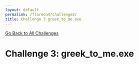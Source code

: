 ```yaml
---
layout: default
permalink: /flareon4/challenge3/
title: Challenge 3 greek_to_me.exe
---
```


[Go Back to All Challenges](https://securedorg.github.io/flareon4)

# Challenge 3: greek_to_me.exe #